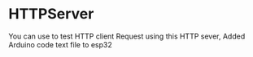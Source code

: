 # HTTPServer
You can use to test HTTP client Request using this HTTP sever,
Added Arduino code text file to esp32 

